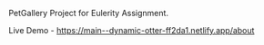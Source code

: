 PetGallery Project for Eulerity Assignment.

Live Demo - https://main--dynamic-otter-ff2da1.netlify.app/about
